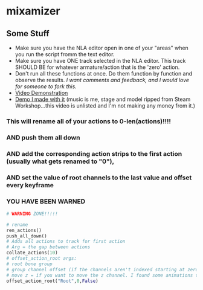 # mixamizer

## Some Stuff
* Make sure you have the NLA editor open in one of your "areas" when you run the script fromm the text editor.
* Make sure you have ONE track selected in the NLA editor. This track SHOULD BE for whatever armature/action that is the 'zero' action.
* Don't run all these functions at once. Do them function by function and observe the results. *I want comments and feedback, and I would love for someone to fork this.*
* [Video Demonstration](https://www.youtube.com/watch?v=nT7XBLynVOo)
* [Demo I made with it](https://l.facebook.com/l.php?u=https%3A%2F%2Fwww.youtube.com%2Fwatch%3Fv%3DrwyaVG6dCHc%26fbclid%3DIwZXh0bgNhZW0CMTAAAR3HoVkKRb9tw5h9_HemnO2FZ0cmwIvCA85VUpeLP5w374gps6iwh8FdOGs_aem_LMMZ9luLCLK2T8Gk8ZXX6g&h=AT1aRbtGJyVDY-Oiw8L1qgV88jZQMYzCYG1OT7tmTTSl2XGAbgR8t8hCO-siEuaLCWUzubaUbyA4MRJdn9qllWRlQzHHg2lKSdSOG4F_h7i85JCdMCAudvuR_8McEJfAYg-DqcTcOn2dqxQrdeo) (music is me, stage and model ripped from Steam Workshop...this video is unlisted and I'm not making any money from it.)

### This will rename all of your actions to 0-len(actions)!!!!
### AND push them all down
### AND add the corresponding action strips to the first action (usually what gets renamed to "0"),
### AND set the value of root channels to the last value and offset every keyframe

### YOU HAVE BEEN WARNED
```python
# WARNING ZONE!!!!!

# rename
ren_actions()
push_all_down()
# Adds all actions to track for first action
# Arg = the gap between actions
collate_actions(10)
# offset_action_root args:
# root bone group
# group channel offset (if the channels aren't indexed starting at zero)
# move z = if you want to move the z channel. I found some animations to do weird stuff 
offset_action_root("Root",0,False)
```
